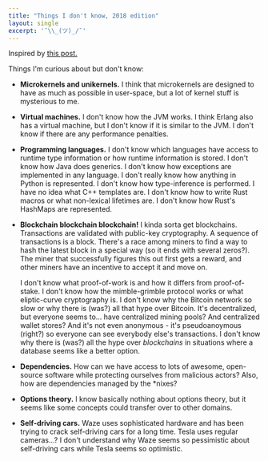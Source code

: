 ```yaml
---
title: "Things I don't know, 2018 edition"
layout: single
excerpt: '¯\\_(ツ)_/¯'
---
```



Inspired by [this post.](https://overreacted.io/things-i-dont-know-as-of-2018/) 

Things I'm curious about but don't know:

- **Microkernels and unikernels.** I think that microkernels are designed to have as much as possible in user-space, but a lot of kernel stuff is mysterious to me.

- **Virtual machines.** I don't know how the JVM works. I think Erlang also has a virtual machine, but I don't know if it is similar to the JVM. I don't know if there are any performance penalties.

- **Programming languages.** I don't know which languages have access to runtime type information or how runtime information is stored. I don't know how Java does generics. I don't know how exceptions are implemented in any language. I don't really know how anything in Python is represented. I don't know how type-inference is performed. I have no idea what C++ templates are. I don't know how to write Rust macros or what non-lexical lifetimes are. I don't know how Rust's HashMaps are represented.

- **Blockchain blockchain blockchain!** I kinda sorta get blockchains. Transactions are validated with public-key cryptography. A sequence of transactions is a block. There's a race among miners to find a way to hash the latest block in a special way (so it ends with several zeros?). The miner that successfully figures this out first gets a reward, and other miners have an incentive to accept it and move on.

   I don't know what proof-of-work is and how it differs from proof-of-stake. I don't know how the mimble-grimble protocol works or what eliptic-curve cryptography is. I don't know why the Bitcoin network so slow or why there is (was?) all that hype over Bitcoin. It's decentralized, but everyone seems to... have centralized mining pools? And centralized wallet stores? And it's not even anonymous - it's pseudoanoymous (right?) so everyone can see everybody else's transactions. I don't know why there is (was?) all the hype over _blockchains_ in situations where a database seems like a better option.

- **Dependencies.** How can we have access to lots of awesome, open-source software while protecting ourselves from malicious actors? Also, how are dependencies managed by the *nixes?

- **Options theory.** I know basically nothing about options theory, but it seems like some concepts could transfer over to other domains.

- **Self-driving cars.** Waze uses sophisticated hardware and has been trying to crack self-driving cars for a long time. Tesla uses regular cameras...? I don't understand why Waze seems so pessimistic about self-driving cars while Tesla seems so optimistic.




